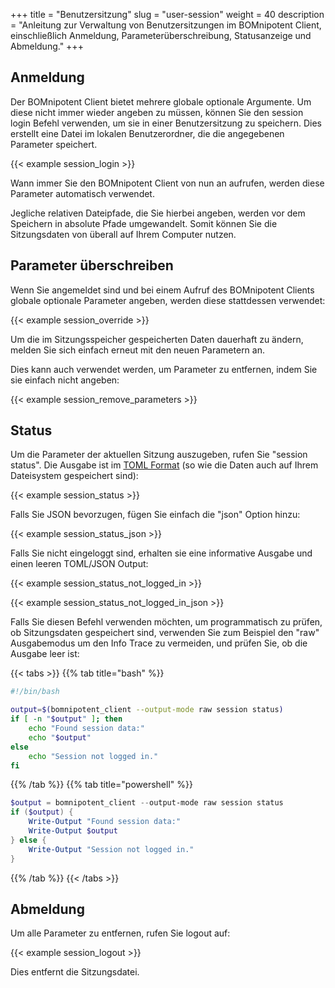 +++
title = "Benutzersitzung"
slug = "user-session"
weight = 40
description = "Anleitung zur Verwaltung von Benutzersitzungen im BOMnipotent Client, einschließlich Anmeldung, Parameterüberschreibung, Statusanzeige und Abmeldung."
+++

## Anmeldung

Der BOMnipotent Client bietet mehrere globale optionale Argumente. Um diese nicht immer wieder angeben zu müssen, können Sie den session login Befehl verwenden, um sie in einer Benutzersitzung zu speichern. Dies erstellt eine Datei im lokalen Benutzerordner, die die angegebenen Parameter speichert.

{{< example session_login >}}

Wann immer Sie den BOMnipotent Client von nun an aufrufen, werden diese Parameter automatisch verwendet.

Jegliche relativen Dateipfade, die Sie hierbei angeben, werden vor dem Speichern in absolute Pfade umgewandelt. Somit können Sie die Sitzungsdaten von überall auf Ihrem Computer nutzen.

## Parameter überschreiben

Wenn Sie angemeldet sind und bei einem Aufruf des BOMnipotent Clients globale optionale Parameter angeben, werden diese stattdessen verwendet:

{{< example session_override >}}

Um die im Sitzungsspeicher gespeicherten Daten dauerhaft zu ändern, melden Sie sich einfach erneut mit den neuen Parametern an.

Dies kann auch verwendet werden, um Parameter zu entfernen, indem Sie sie einfach nicht angeben: 

{{< example session_remove_parameters >}}

## Status

Um die Parameter der aktuellen Sitzung auszugeben, rufen Sie "session status". Die Ausgabe ist im [TOML Format](https://toml.io/en/) (so wie die Daten auch auf Ihrem Dateisystem gespeichert sind):

{{< example session_status >}}

Falls Sie JSON bevorzugen, fügen Sie einfach die "json" Option hinzu:

{{< example session_status_json >}}

Falls Sie nicht eingeloggt sind, erhalten sie eine informative Ausgabe und einen leeren TOML/JSON Output:

{{< example session_status_not_logged_in >}}

{{< example session_status_not_logged_in_json >}}

Falls Sie diesen Befehl verwenden möchten, um programmatisch zu prüfen, ob Sitzungsdaten gespeichert sind, verwenden Sie zum Beispiel den "raw" Ausgabemodus um den Info Trace zu vermeiden, und prüfen Sie, ob die Ausgabe leer ist:

{{< tabs >}}
{{% tab title="bash" %}}
``` bash
#!/bin/bash

output=$(bomnipotent_client --output-mode raw session status)
if [ -n "$output" ]; then
    echo "Found session data:"
    echo "$output"
else
    echo "Session not logged in."
fi
```
{{% /tab %}}
{{% tab title="powershell" %}}
``` ps1
$output = bomnipotent_client --output-mode raw session status
if ($output) {
    Write-Output "Found session data:"
    Write-Output $output
} else {
    Write-Output "Session not logged in."
}
```
{{% /tab %}}
{{< /tabs >}}


## Abmeldung

Um alle Parameter zu entfernen, rufen Sie logout auf:

{{< example session_logout >}}

Dies entfernt die Sitzungsdatei.
